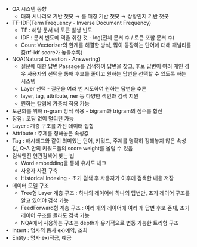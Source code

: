 - QA 시스템 동향
    - 대화 시나리오 기반 챗봇 → 룰 매칭 기반 챗봇 → 상황인지 기반 챗봇
- TF-IDF(Term Frequency - Inverse Document Frequency)
    - TF : 해당 문서 내 토큰 발생 빈도
    - IDF : 문서 빈도에 역을 취한 것 - log(전체 문서 수 / 토큰 포함 문서 수)
    - Count Vectorizer의 한계를 해결한 방식, 많이 등장하는 단어에 대해 패널티를 줌(tf-idf score가 높을수록)
- NQA(Natural Question - Answering)
    - 질문에 대한 답변 Passage를 검색하여 답변을 찾고, 후보 답변이 여러 개인 경우 사용자의 선택을 통해 후보를 줄이고 원하는 답변을 선택할 수 있도록 하는 시스템
    - Layer 선택 - 질문을 여러 번 시도하여 원하는 답변을 추론
    - layer, tag, attribute, ner 등 다양한 색인과 검색 지원
    - 원하는 칼럼에 가중치 적용 가능
- 토큰화를 위해 n-gram 방식 적용 - bigram과 trigram의 점수를 합산
- 장점 : 코딩 없이 멀티턴 가능
- Layer : 계층 구조를 가진 데이터 집합
- Attribute : 주제를 정해놓은 속성값
- Tag : 해시태그와 같이 의미있는 단어, 키워드, 주제를 명확히 정해놓지 않은 속성값, Q-A 안의 키워드들의 score weight를 올릴 수 있음
- 검색엔진 연관검색어 찾는 법
    - Word embedding을 통해 유사도 체크
    - 사용자 사전 구축
    - Historical Indexing - 초기 검색 후 사용자가 이후에 검색한 내용 저장
- 데이터 모델 구조
    - Tree형 Layer 계층 구조 : 하나의 레이어에 하나의 답변만, 초기 레이어 구조를 알고 있어야 검색 가능
    - FeedForward형 계층 구조 : 여러 개의 레이어에 여러 개 답변 후보 존재, 초기 레이어 구조를 몰라도 검색 가능
    - NQA에서 사용하는 구조는 depth가 유기적으로 변동 가능한 트리형 구조
- Intent : 명사적 동사 ex)예약, 조회
- Entity : 명사 ex)적금, 예금
